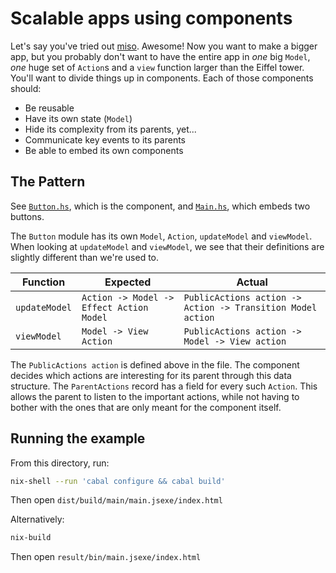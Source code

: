 # Scalable apps using components

Let's say you've tried out [miso](http://haskell-miso.org/). Awesome! Now you want to make a bigger app, but you probably don't want to have the entire app in *one* big `Model`, *one* huge set of `Action`s and a `view` function larger than the Eiffel tower. You'll want to divide things up in components. Each of those components should:

- Be reusable
- Have its own state (`Model`)
- Hide its complexity from its parents, yet...
- Communicate key events to its parents
- Be able to embed its own components

## The Pattern
See [`Button.hs`](src/Button.hs), which is the component, and [`Main.hs`](src/Main.hs), which embeds two buttons.

The `Button` module has its own `Model`, `Action`, `updateModel` and `viewModel`. When looking at `updateModel` and `viewModel`, we see that their definitions are slightly different than we're used to.

| Function  | Expected  | Actual |
| --------- | --------- | ------ |
| `updateModel` | `Action -> Model -> Effect Action Model` | `PublicActions action -> Action -> Transition Model action` |
| `viewModel` | `Model -> View Action` | `PublicActions action -> Model -> View action` |

The `PublicActions action` is defined above in the file. The component decides which actions are interesting for its parent through this data structure. The `ParentActions` record has a field for every such `Action`. This allows the parent to listen to the important actions, while not having to bother with the ones that are only meant for the component itself.

## Running the example

From this directory, run:

```bash
nix-shell --run 'cabal configure && cabal build'
```

Then open `dist/build/main/main.jsexe/index.html`


Alternatively:

```bash
nix-build
```

Then open `result/bin/main.jsexe/index.html`
